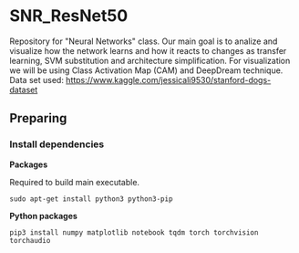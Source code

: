 # SNR_ResNet50
Repository for "Neural Networks" class. Our main goal is to analize and visualize how the network learns and how it reacts to changes as transfer learning, SVM substitution and architecture simplification. For visualization we will be using Class Activation Map (CAM) and DeepDream technique. Data set used: https://www.kaggle.com/jessicali9530/stanford-dogs-dataset

## Preparing

### Install dependencies

**Packages**

Required to build main executable.
```
sudo apt-get install python3 python3-pip
```

**Python packages**

```
pip3 install numpy matplotlib notebook tqdm torch torchvision torchaudio
```

